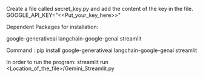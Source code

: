 Create a file called secret_key.py and add the content of the key in the file.
GOOGLE_API_KEY="<<Put_your_key_here>>"

Dependent Packages for installation:

google-generativeai
langchain-google-genai
streamlit

Command : pip install google-generativeai langchain-google-genai streamlit

In order to run the program:
streamlit run <Location_of_the_file>/Gemini_Streamlit.py
